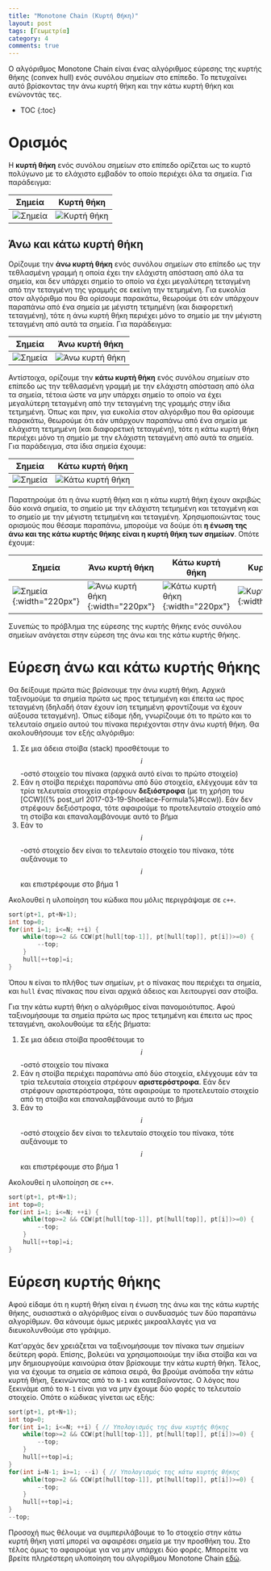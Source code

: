 ```yaml
---
title: "Monotone Chain (Κυρτή Θήκη)"
layout: post
tags: [Γεωμετρία]
category: 4
comments: true
---
```


Ο αλγόριθμος Monotone Chain είναι ένας αλγόριθμος εύρεσης της κυρτής θήκης (convex hull) ενός συνόλου σημείων στο επίπεδο. Το πετυχαίνει αυτό βρίσκοντας την άνω κυρτή θήκη και την κάτω κυρτή θήκη και ενώνοντάς τες.

* TOC
{:toc}

# Ορισμός

Η **κυρτή θήκη** ενός συνόλου σημείων στο επίπεδο ορίζεται ως το κυρτό πολύγωνο με το ελάχιστο εμβαδόν το οποίο περιέχει όλα τα σημεία. Για παράδειγμα:

| Σημεία                                   | Κυρτή θήκη                               |
| ---------------------------------------- | ---------------------------------------- |
| ![Σημεία](/assets/monotone-chain-c-hull1.svg) | ![Κυρτή θήκη](/assets/monotone-chain-c-hull2.svg) |

## Άνω και κάτω κυρτή θήκη

Ορίζουμε την **άνω κυρτή θήκη** ενός συνόλου σημείων στο επίπεδο ως την τεθλασμένη γραμμή η οποία έχει την ελάχιστη απόσταση από όλα τα σημεία, και δεν υπάρχει σημείο το οποίο να έχει μεγαλύτερη τεταγμένη από την τεταγμένη της γραμμής σε εκείνη την τετμημένη. Για ευκολία στον αλγόριθμο που θα ορίσουμε παρακάτω, θεωρούμε ότι εάν υπάρχουν παραπάνω από ένα σημεία με μέγιστη τετμημένη (και διαφορετική τεταγμένη), τότε η άνω κυρτή θήκη περιέχει μόνο το σημείο με την μέγιστη τεταγμένη από αυτά τα σημεία. Για παράδειγμα:

| Σημεία                                   | Άνω κυρτή θήκη                           |
| ---------------------------------------- | ---------------------------------------- |
| ![Σημεία](/assets/monotone-chain-u-hull1.svg) | ![Άνω κυρτή θήκη](/assets/monotone-chain-u-hull2.svg) |

Αντίστοιχα, ορίζουμε την **κάτω κυρτή θήκη** ενός συνόλου σημείων στο επίπεδο ως την τεθλασμένη γραμμή με την ελάχιστη απόσταση από όλα τα σημεία, τέτοια ώστε να μην υπάρχει σημείο το οποίο να έχει μεγαλύτερη τεταγμένη από την τεταγμένη της γραμμής στην ίδια τετμημένη. Όπως και πριν, για ευκολία στον αλγόριθμο που θα ορίσουμε παρακάτω, θεωρούμε ότι εάν υπάρχουν παραπάνω από ένα σημεία με ελάχιστη τετμημένη (και διαφορετική τεταγμένη), τότε η κάτω κυρτή θήκη περιέχει μόνο τη σημείο με την ελάχιστη τεταγμένη από αυτά τα σημεία. Για παράδειγμα, στα ίδια σημεία έχουμε:

| Σημεία                                   | Κάτω κυρτή θήκη                          |
| ---------------------------------------- | ---------------------------------------- |
| ![Σημεία](/assets/monotone-chain-u-hull1.svg) | ![Κάτω κυρτή θήκη](/assets/monotone-chain-d-hull.svg) |

Παρατηρούμε ότι η άνω κυρτή θήκη και η κάτω κυρτή θήκη έχουν ακριβώς δύο κοινά σημεία, το σημείο με την ελάχιστη τετμημένη και τεταγμένη και το σημείο με την μέγιστη τετμημένη και τεταγμένη. Χρησιμοποιώντας τους ορισμούς που θέσαμε παραπάνω, μπορούμε να δούμε ότι **η ένωση της άνω και της κάτω κυρτής θήκης είναι η κυρτή θήκη των σημείων**. Οπότε έχουμε:

| Σημεία                                   | Άνω κυρτή θήκη                           | Κάτω κυρτή θήκη                          | Κυρτή θήκη                               |
| ---------------------------------------- | ---------------------------------------- | ---------------------------------------- | ---------------------------------------- |
| ![Σημεία](/assets/monotone-chain-u-hull1.svg){:width="220px"} | ![Άνω κυρτή θήκη](/assets/monotone-chain-u-hull2.svg){:width="220px"} | ![Κάτω κυρτή θήκη](/assets/monotone-chain-d-hull.svg){:width="220px"} | ![Κυρτή θήκη](/assets/monotone-chain-c-hull3.svg){:width="220px"} |

Συνεπώς το πρόβλημα της εύρεσης της κυρτής θήκης ενός συνόλου σημείων ανάγεται στην εύρεση της άνω και της κάτω κυρτής θήκης.

# Eύρεση άνω και κάτω κυρτής θήκης

Θα δείξουμε πρώτα πώς βρίσκουμε την άνω κυρτή θήκη. Αρχικά ταξινομούμε τα σημεία πρώτα ως προς τετμημένη και έπειτα ως προς τεταγμένη (δηλαδή όταν έχουν ίση τετμημένη φροντίζουμε να έχουν αύξουσα τεταγμένη). Όπως είδαμε ήδη, γνωρίζουμε ότι το πρώτο και το τελευταίο σημείο αυτού του πίνακα περιέχονται στην άνω κυρτή θήκη. Θα ακολουθήσουμε τον εξής αλγόριθμο:

1.  Σε μια άδεια στοίβα (stack) προσθέτουμε το $$i$$-οστό στοιχείο του πίνακα (αρχικά αυτό είναι το πρώτο στοιχείο)
2.  Εάν η στοίβα περιέχει παραπάνω από δύο στοιχεία, ελέγχουμε εάν τα τρία τελευταία στοιχεία στρέφουν **δεξιόστροφα** (με τη χρήση του [CCW]({% post_url 2017-03-19-Shoelace-Formula%}#ccw)). Εάν δεν στρέφουν δεξιόστροφα, τότε αφαιρούμε το προτελευταίο στοιχείο από τη στοίβα και επαναλαμβάνουμε αυτό το βήμα
3.  Εάν το $$i$$-οστό στοιχείο δεν είναι το τελευταίο στοιχείο του πίνακα, τότε αυξάνουμε το $$i$$ και επιστρέφουμε στο βήμα 1

Ακολουθεί η υλοποίηση του κώδικα που μόλις περιγράψαμε σε `c++`.

```c++
sort(pt+1, pt+N+1);
int top=0;
for(int i=1; i<=N; ++i) {
    while(top>=2 && CCW(pt[hull[top-1]], pt[hull[top]], pt[i])>=0) {
        --top;
    }
    hull[++top]=i;
}
```

Όπου `N` είναι το πλήθος των σημείων, `pt` ο πίνακας που περιέχει τα σημεία, και `hull` ένας πίνακας που είναι αρχικά άδειος και λειτουργεί σαν στοίβα.

Για την κάτω κυρτή θήκη ο αλγόριθμος είναι πανομοιότυπος. Αφού ταξινομήσουμε τα σημεία πρώτα ως προς τετμημένη και έπειτα ως προς τεταγμένη, ακολουθούμε τα εξής βήματα:

1.  Σε μια άδεια στοίβα προσθέτουμε το $$i$$-οστό στοιχείο του πίνακα
2.  Εάν η στοίβα περιέχει παραπάνω από δύο στοιχεία, ελέγχουμε εάν τα τρία τελευταία στοιχεία στρέφουν **αριστερόστροφα**. Εάν δεν στρέφουν αριστερόστροφα, τότε αφαιρούμε το προτελευταίο στοιχείο από τη στοίβα και επαναλαμβάνουμε αυτό το βήμα
3.  Εάν το $$i$$-οστό στοιχείο δεν είναι το τελευταίο στοιχείο του πίνακα, τότε αυξάνουμε το $$i$$ και επιστρέφουμε στο βήμα 1

Ακολουθεί η υλοποίηση σε `c++`.

```c++
sort(pt+1, pt+N+1);
int top=0;    
for(int i=1; i<=N; ++i) {
    while(top>=2 && CCW(pt[hull[top-1]], pt[hull[top]], pt[i])>=0) {
        --top;
    }
    hull[++top]=i;
}
```

# Εύρεση κυρτής θήκης 

Αφού είδαμε ότι η κυρτή θήκη είναι η ένωση της άνω και της κάτω κυρτής θήκης, ουσιαστικά ο αλγόριθμος είναι ο συνδυασμός των δύο παραπάνω αλγορίθμων. Θα κάνουμε όμως μερικές μικροαλλαγές για να διευκολυνθούμε στο γράψιμο.

Κατ'αρχάς δεν χρειάζεται να ταξινομήσουμε τον πίνακα των σημείων δεύτερη φορά. Επίσης, βολεύει να χρησιμοποιούμε την ίδια στοίβα και να μην δημιουργούμε καινούρια όταν βρίσκουμε την κάτω κυρτή θήκη. Τέλος, για να έχουμε τα σημεία σε κάποια σειρά, θα βρούμε ανάποδα την κάτω κυρτή θήκη, ξεκινώντας από το `N-1` και κατεβαίνοντας. Ο λόγος που ξεκινάμε από το `N-1` είναι για να μην έχουμε δύο φορές το τελευταίο στοιχείο. Οπότε ο κώδικας γίνεται ως εξής:

```c++
sort(pt+1, pt+N+1);
int top=0;
for(int i=1; i<=N; ++i) { // Υπολογισμός της άνω κυρτής θήκης
    while(top>=2 && CCW(pt[hull[top-1]], pt[hull[top]], pt[i])>=0) {
        --top;
    }
    hull[++top]=i;
}
for(int i=N-1; i>=1; --i) { // Υπολογισμός της κάτω κυρτής θήκης
    while(top>=2 && CCW(pt[hull[top-1]], pt[hull[top]], pt[i])>=0) {
        --top;
    }
    hull[++top]=i;
}
--top;
```

Προσοχή πως θέλουμε να συμπεριλάβουμε το 1ο στοιχείο στην κάτω κυρτή θήκη γιατί μπορεί να αφαιρέσει σημεία με την προσθήκη του. Στο τέλος όμως το αφαιρούμε για να μην υπάρχει δύο φορές. Μπορείτε να βρείτε πληρέστερη υλοποίηση του αλγορίθμου Monotone Chain [εδώ](https://github.com/kallinikos/algorithms/blob/master/Monotone%20chain/source.cpp).
